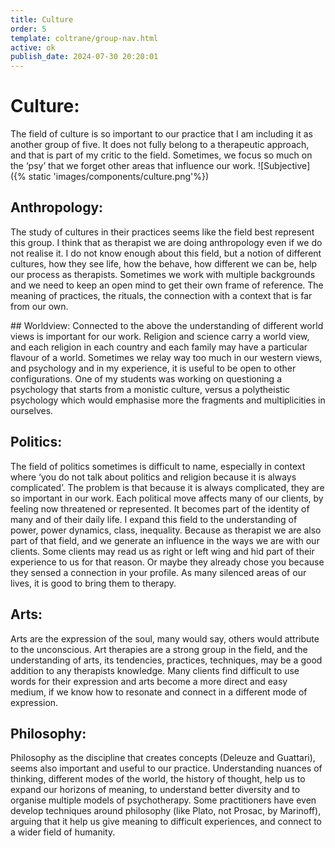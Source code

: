 ```yaml
---
title: Culture
order: 5
template: coltrane/group-nav.html
active: ok
publish_date: 2024-07-30 20:20:01
---
```



# Culture:
The field of culture is so important to our practice that I am including it as another group of five. It does not fully belong to a therapeutic approach, and that is part of my critic to the field. Sometimes, we focus so much on the ‘psy’ that we forget other areas that influence our work. 
![Subjective]({% static 'images/components/culture.png'%})
## Anthropology:
The study of cultures in their practices seems like the field best represent this group. I think that as therapist we are doing anthropology even if we do not realise it. I do not know enough about this field, but a notion of different cultures, how they see life, how the behave, how different we can be, help our process as therapists. 
Sometimes we work with multiple backgrounds and we need to keep an open mind to get their own frame of reference. The meaning of practices, the rituals, the connection with a context that is far from our own.

## Worldview:
Connected to the above the understanding of different world views is important for our work. Religion and science carry a world view, and each religion in each country and each family may have a particular flavour of a world. 
Sometimes we relay way too much in our western views, and psychology and in my experience, it is useful to be open to other configurations. One of my students was working on questioning a psychology that starts from a monistic culture, versus a polytheistic psychology which would emphasise more the fragments and multiplicities in ourselves. 

## Politics:
The field of politics sometimes is difficult to name, especially in context where ‘you do not talk about politics and religion because it is always complicated’. 
The problem is that because it is always complicated, they are so important in our work. Each political move affects many of our clients, by feeling now threatened or represented. It becomes part of the identity of many and of their daily life. 
I expand this field to the understanding of power, power dynamics, class, inequality. Because as therapist we are also part of that field, and we generate an influence in the ways we are with our clients. 
Some clients may read us as right or left wing and hid part of their experience to us for that reason. Or maybe they already chose you because they sensed a connection in your profile. 
As many silenced areas of our lives, it is good to bring them to therapy. 

## Arts:
Arts are the expression of the soul, many would say, others would attribute to the unconscious. Art therapies are a strong group in the field, and the understanding of arts, its tendencies, practices, techniques, may be a good addition to any therapists knowledge. 
Many clients find difficult to use words for their expression and arts become a more direct and easy medium, if we know how to resonate and connect in a different mode of expression.

## Philosophy:
Philosophy as the discipline that creates concepts (Deleuze and Guattari), seems also important and useful to our practice. Understanding nuances of thinking, different modes of the world, the history of thought, help us to expand our horizons of meaning, to understand better diversity and to organise multiple models of psychotherapy.
Some practitioners have even develop techniques around philosophy (like Plato, not Prosac, by Marinoff), arguing that it help us give meaning to difficult experiences, and connect to a wider field of humanity. 
